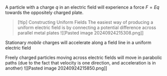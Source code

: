 A particle with a charge $q$ in an electric field will experience a force $F = Eq$ towards the oppositely charged plate. 

> [!tip] Constructing Uniform Fields
The easiest way of producing a uniform electric field is by connecting a potential difference across parallel metal plates
![[Pasted image 20240924215308.png]]

Stationary *mobile* charges will accelerate along a field line in a uniform electric field

Freely charged particles moving across electric fields will move in parabolic paths (due to the fact that velocity is one direction, and acceleration is in another)
![[Pasted image 20240924215850.png]]
